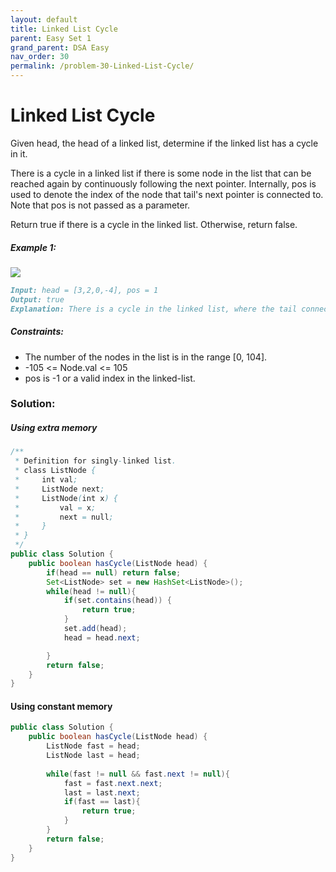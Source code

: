 ```yaml
---
layout: default
title: Linked List Cycle
parent: Easy Set 1
grand_parent: DSA Easy
nav_order: 30
permalink: /problem-30-Linked-List-Cycle/
---
```

# Linked List Cycle

Given head, the head of a linked list, determine if the linked list has a cycle in it.

There is a cycle in a linked list if there is some node in the list that can be reached again by continuously following the next pointer. Internally, pos is used to denote the index of the node that tail's next pointer is connected to. Note that pos is not passed as a parameter.

Return true if there is a cycle in the linked list. Otherwise, return false.

##### Example 1:
![](../../assets/images/ds/circularlinkedlist.png)
```markdown
Input: head = [3,2,0,-4], pos = 1
Output: true
Explanation: There is a cycle in the linked list, where the tail connects to the 1st node (0-indexed).
```
##### Constraints:
* The number of the nodes in the list is in the range [0, 104].
* -105 <= Node.val <= 105
* pos is -1 or a valid index in the linked-list.

### Solution: 
##### Using extra memory
```java
/**
 * Definition for singly-linked list.
 * class ListNode {
 *     int val;
 *     ListNode next;
 *     ListNode(int x) {
 *         val = x;
 *         next = null;
 *     }
 * }
 */
public class Solution {
    public boolean hasCycle(ListNode head) {
        if(head == null) return false;
        Set<ListNode> set = new HashSet<ListNode>();
        while(head != null){
            if(set.contains(head)) {
                return true;
            }            
            set.add(head);
            head = head.next;

        }
        return false;
    }
}
```
#### Using constant memory
```java
public class Solution {
    public boolean hasCycle(ListNode head) {
        ListNode fast = head;
        ListNode last = head;
        
        while(fast != null && fast.next != null){
            fast = fast.next.next;
            last = last.next;
            if(fast == last){
                return true;
            }
        }
        return false;
    }
}
```

